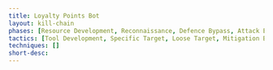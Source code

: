 ```yaml
---
title: Loyalty Points Bot
layout: kill-chain
phases: [Resource Development, Reconnaissance, Defence Bypass, Attack Execution, Actions on the Objective]
tactics: [Tool Development, Specific Target, Loose Target, Mitigation Bypass, Human Emulation, Proxying, Policy Abuse, Stock Purchase, Payment Detail Abuse, Transaction Redirect]
techniques: []
short-desc: 
---
```


